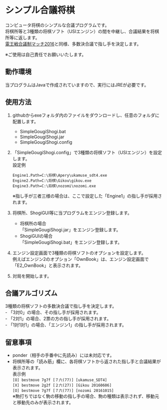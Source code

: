# シンプル合議将棋

コンピュータ将棋のシンプルな合議プログラムです。  
将棋所等と3種類の将棋ソフト（USIエンジン）の間を中継し、合議結果を将棋所等に返します。  
[電王戦合議制マッチ2016](http://denou.jp/gougi2016/)と同様、多数決合議で指し手を決定します。  

※ご使用は自己責任でお願いいたします。

## 動作環境
当プログラムはJavaで作成されていますので、実行にはJREが必要です。  

## 使用方法

1. githubからexeフォルダ内のファイルをダウンロードし、任意のフォルダに配置します。  
	- SimpleGougiShogi.bat
	- SimpleGougiShogi.jar
	- SimpleGougiShogi.config

2. 「SimpleGougiShogi.config」で3種類の将棋ソフト（USIエンジン）を設定します。  
	設定例  
	```
	Engine1.Path=C:\将棋\Apery\ukamuse_sdt4.exe
	Engine2.Path=C:\将棋\Gikou\gikou.exe
	Engine3.Path=C:\将棋\nozomi\nozomi.exe
	```
	※指し手が三者三様の場合は、ここで設定した「Engine1」の指し手が採用されます。  

3. 将棋所、ShogiGUI等に当プログラムをエンジン登録します。  
	- 将棋所の場合  
	「SimpleGougiShogi.jar」をエンジン登録します。  
	- ShogiGUIの場合  
	「SimpleGougiShogi.bat」をエンジン登録します。  

4.  エンジン設定画面で3種類の将棋ソフトのオプションを設定します。  
例えばエンジン2のオプション「OwnBook」は、エンジン設定画面で「E2_OwnBook」と表示されます。  

5.  対局を開始します。

## 合議アルゴリズム
3種類の将棋ソフトの多数決合議で指し手を決定します。  
	- 「3対0」の場合、その指し手が採用されます。  
	- 「2対1」の場合、2票の方の指し手が採用されます。  
	- 「1対1対1」の場合、「エンジン1」の指し手が採用されます。  

## 留意事項
- ponder（相手の手番中に先読み）には未対応です。  
- 将棋所等の「読み筋」欄に、各将棋ソフトから返された指し手と合議結果が表示されます。  
	表示例  
	`[O] bestmove 7g7f [７六(77)] [ukamuse_SDT4]`  
	`[X] bestmove 2g2f [２六(27)] [Gikou 20160606]`  
	`[O] bestmove 7g7f [７六(77)] [nozomi 20161015] `  
	※駒打ちではなく駒の移動の指し手の場合、駒の種類は表示されず、移動元と移動先のみが表示されます。  

